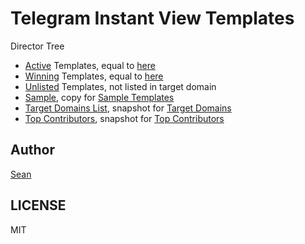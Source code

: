 # Telegram Instant View Templates

Director Tree
+ [Active](active) Templates, equal to [here](https://instantview.telegram.org/contest/top/cc9987f14)
+ [Winning](active/winning) Templates, equal to [here](https://instantview.telegram.org/contest/top/cc9987f14/winning)
+ [Unlisted](unlisted) Templates, not listed in target domain
+ [Sample](sample), copy for [Sample Templates](https://instantview.telegram.org/samples/)
+ [Target Domains List](target-list), snapshot for [Target Domains](https://instantview.telegram.org/contest)
+ [Top Contributors](top-contributors), snapshot for [Top Contributors](https://instantview.telegram.org/contest/top)

## Author
[Sean](https://t.me/S_ean)

## LICENSE
MIT
